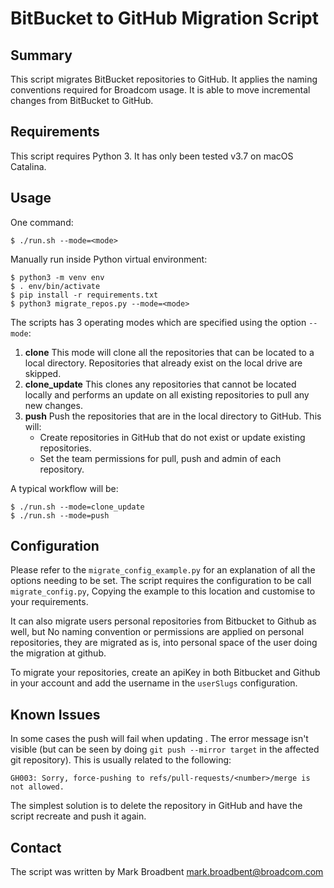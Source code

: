 # BitBucket to GitHub Migration Script

## Summary

This script migrates BitBucket repositories to GitHub.  It applies the naming conventions required for Broadcom usage.  It is able to move incremental changes from BitBucket to GitHub.


## Requirements

This script requires Python 3.  It has only been tested v3.7 on macOS Catalina.

## Usage

One command:

    $ ./run.sh --mode=<mode>

Manually run inside Python virtual environment:

    $ python3 -m venv env
    $ . env/bin/activate
    $ pip install -r requirements.txt
    $ python3 migrate_repos.py --mode=<mode>

The scripts has 3 operating modes which are specified using the option `--mode`:

1. **clone**
    This mode will clone all the repositories that can be located to a local directory.  Repositories that already exist on the local drive are skipped.
2. **clone_update**
    This clones any repositories that cannot be located locally and performs an update on all existing repositories to pull any new changes.
3. **push**
    Push the repositories that are in the local directory to GitHub.  This will:
    * Create repositories in GitHub that do not exist or update existing repositories.
    * Set the team permissions for pull, push and admin of each repository.

A typical workflow will be:

    $ ./run.sh --mode=clone_update
    $ ./run.sh --mode=push

## Configuration

Please refer to the `migrate_config_example.py` for an explanation of all the options needing to be set.  The script requires the configuration to be call `migrate_config.py`, Copying the example to this location and customise to your requirements.

It can also migrate users personal repositories from Bitbucket to Github as well, but No naming convention or permissions are applied on personal repositories,
they are migrated as is, into personal space of the user doing the migration at github.

To migrate your repositories, create an apiKey in both Bitbucket and Github in your account and add the username in the `userSlugs` configuration.


## Known Issues

In some cases the push will fail when updating .  The error message isn't visible (but can be seen by doing `git push --mirror target` in the affected git repository).  This is usually related to the following:

    GH003: Sorry, force-pushing to refs/pull-requests/<number>/merge is not allowed.

The simplest solution is to delete the repository in GitHub and have the script recreate and push it again.

## Contact

The script was written by Mark Broadbent <mark.broadbent@broadcom.com>
